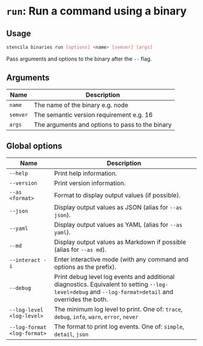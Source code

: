 <!-- Generated from doc comments in Rust. Do not edit. -->

# `run`: Run a command using a binary

## Usage

```sh
stencila binaries run [options] <name> [semver] [args]
```

Pass arguments and options to the binary after the `--` flag.


## Arguments

| Name | Description |
| --- | --- |
| `name` | The name of the binary e.g. node |
| `semver` | The semantic version requirement e.g. 16 |
| `args` | The arguments and options to pass to the binary |


## Global options

| Name | Description |
| --- | --- |
| `--help` | Print help information. |
| `--version` | Print version information. |
| `--as <format>` | Format to display output values (if possible). |
| `--json` | Display output values as JSON (alias for `--as json`). |
| `--yaml` | Display output values as YAML (alias for `--as yaml`). |
| `--md` | Display output values as Markdown if possible (alias for `--as md`). |
| `--interact -i` | Enter interactive mode (with any command and options as the prefix). |
| `--debug` | Print debug level log events and additional diagnostics. Equivalent to setting `--log-level=debug` and `--log-format=detail` and overrides the both. |
| `--log-level <log-level>` | The minimum log level to print. One of: `trace`, `debug`, `info`, `warn`, `error`, `never` |
| `--log-format <log-format>` | The format to print log events. One of: `simple`, `detail`, `json` |